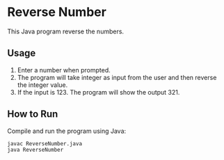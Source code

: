 # Reverse Number

This Java program reverse the numbers.

## Usage

1. Enter a number when prompted.
2. The program will take integer as input from the user and then reverse the integer value.
3. If the input is 123. The program will show the output 321.

## How to Run

Compile and run the program using Java:

```bash
javac ReverseNumber.java
java ReverseNumber
